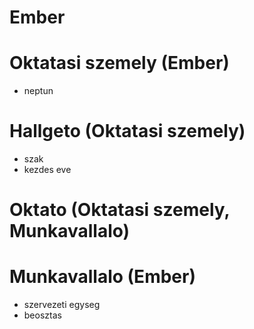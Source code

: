 # Ember

# Oktatasi szemely (Ember)
 - neptun

# Hallgeto (Oktatasi szemely)
 - szak
 - kezdes eve

# Oktato (Oktatasi szemely, Munkavallalo)

# Munkavallalo (Ember)
 - szervezeti egyseg
 - beosztas
